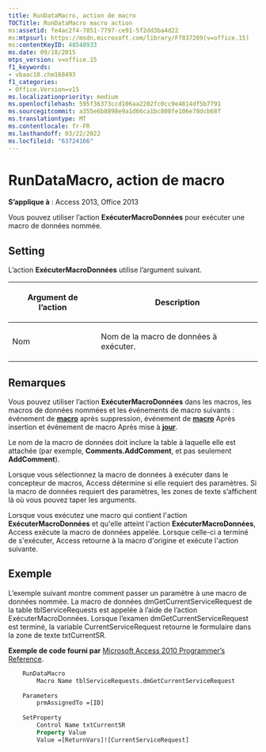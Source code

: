 ```yaml
---
title: RunDataMacro, action de macro
TOCTitle: RunDataMacro macro action
ms:assetid: fe4ac2f4-7851-7797-ce91-5f2dd3ba4d22
ms:mtpsurl: https://msdn.microsoft.com/library/Ff837269(v=office.15)
ms:contentKeyID: 48548933
ms.date: 09/18/2015
mtps_version: v=office.15
f1_keywords:
- vbaac10.chm168493
f1_categories:
- Office.Version=v15
ms.localizationpriority: medium
ms.openlocfilehash: 595f36373ccd106aa2202fc0cc9e4814df5b7791
ms.sourcegitcommit: a355e6b8898e9a1d66ca1bc808fe106e78dcb68f
ms.translationtype: MT
ms.contentlocale: fr-FR
ms.lasthandoff: 03/22/2022
ms.locfileid: "63724166"
---
```

# <a name="rundatamacro-macro-action"></a>RunDataMacro, action de macro

**S’applique à** : Access 2013, Office 2013

Vous pouvez utiliser l’action **ExécuterMacroDonnées** pour exécuter une macro de données nommée.

## <a name="setting"></a>Setting

L’action **ExécuterMacroDonnées** utilise l’argument suivant.

<table>
<colgroup>
<col />
<col />
</colgroup>
<thead>
<tr class="header">
<th><p>Argument de l’action</p></th>
<th><p>Description</p></th>
</tr>
</thead>
<tbody>
<tr class="odd">
<td><p>Nom</p></td>
<td><p>Nom de la macro de données à exécuter.</p></td>
</tr>
</tbody>
</table>


## <a name="remarks"></a>Remarques

Vous pouvez utiliser l’action **ExécuterMacroDonnées** dans les macros, les macros de données nommées et les événements de macro suivants : événement de **[macro](after-delete-macro-event.md)** après suppression, événement de **[macro](after-insert-macro-event.md)** Après insertion et événement de macro Après mise à **[jour](after-update-macro-event.md)**.

Le nom de la macro de données doit inclure la table à laquelle elle est attachée (par exemple, **Comments.AddComment**, et pas seulement **AddComment**).

Lorsque vous sélectionnez la macro de données à exécuter dans le concepteur de macros, Access détermine si elle requiert des paramètres. Si la macro de données requiert des paramètres, les zones de texte s’affichent là où vous pouvez taper les arguments.

Lorsque vous exécutez une macro qui contient l'action **ExécuterMacroDonnées** et qu'elle atteint l'action **ExécuterMacroDonnées**, Access exécute la macro de données appelée. Lorsque celle-ci a terminé de s'exécuter, Access retourne à la macro d'origine et exécute l'action suivante.

## <a name="example"></a>Exemple

L’exemple suivant montre comment passer un paramètre à une macro de données nommée. La macro de données dmGetCurrentServiceRequest de la table tblServiceRequests est appelée à l’aide de l’action ExécuterMacroDonnées. Lorsque l’examen dmGetCurrentServiceRequest est terminé, la variable CurrentServiceRequest retourne le formulaire dans la zone de texte txtCurrentSR.

**Exemple de code fourni par** [Microsoft Access 2010 Programmer’s Reference](https://www.amazon.com/Microsoft-Access-2010-Programmers-Reference/dp/8126528125).

```vb
    RunDataMacro
        Macro Name tblServiceRequests.dmGetCurrentServiceRequest
    
    Parameters
        prmAssignedTo =[ID]
    
    SetProperty
        Control Name txtCurrentSR
        Property Value
        Value =[ReturnVars]![CurrentServiceRequest]
```
